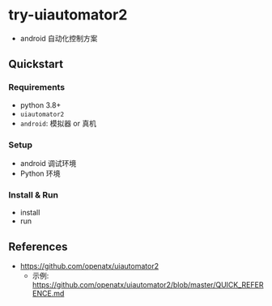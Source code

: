 # try-uiautomator2

- android 自动化控制方案

## Quickstart

### Requirements

- python 3.8+
- `uiautomator2`
- `android`: 模拟器 or 真机

### Setup

- android 调试环境
- Python 环境

### Install & Run

- install
- run

## References

- https://github.com/openatx/uiautomator2
    - 示例: https://github.com/openatx/uiautomator2/blob/master/QUICK_REFERENCE.md